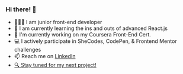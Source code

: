 <h3> Hi there! 👋</h3>
<p>
<ul>
<li>👩🏼‍💻 I am junior front-end developer</li>
<li>🌱 I am currently learning the ins and outs of advanced React.js</li>
<li>🔭 I'm currently working on my Coursera Front-End Cert.</li>
  <li>💻 I actively participate in SheCodes, CodePen, & Frontend Mentor challenges</li>
  <li>📫 Reach me on <a href="https://www.linkedin.com/in/doyonlaura" target="_blank">LinkedIn</li>
  <li>🔍 Stay tuned for my next project!</li>
</ul>
